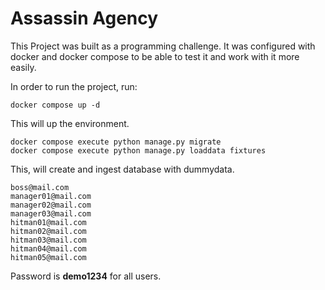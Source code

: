 # Assassin Agency

This Project was built as a programming challenge.
It was configured with docker and docker compose to be able to test it and work with it more easily.

In order to run the project, run:

    docker compose up -d

This will up the environment.

    docker compose execute python manage.py migrate
    docker compose execute python manage.py loaddata fixtures

This, will create and ingest database with dummydata.

    boss@mail.com
    manager01@mail.com
    manager02@mail.com
    manager03@mail.com
    hitman01@mail.com
    hitman02@mail.com
    hitman03@mail.com
    hitman04@mail.com
    hitman05@mail.com

Password is **demo1234** for all users.